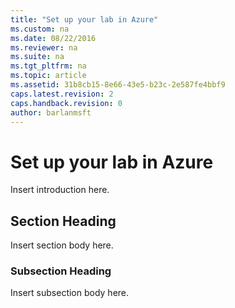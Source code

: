 ```yaml
---
title: "Set up your lab in Azure"
ms.custom: na
ms.date: 08/22/2016
ms.reviewer: na
ms.suite: na
ms.tgt_pltfrm: na
ms.topic: article
ms.assetid: 31b8cb15-8e66-43e5-b23c-2e587fe4bbf9
caps.latest.revision: 2
caps.handback.revision: 0
author: barlanmsft
---
```

# Set up your lab in Azure
Insert introduction here.  
  
## Section Heading  
 Insert section body here.  
  
### Subsection Heading  
 Insert subsection body here.